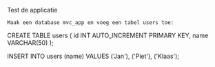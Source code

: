 Test de applicatie

    Maak een database mvc_app en voeg een tabel users toe:

CREATE TABLE users (
    id INT AUTO_INCREMENT PRIMARY KEY,
    name VARCHAR(50)
);

INSERT INTO users (name) VALUES ('Jan'), ('Piet'), ('Klaas');
